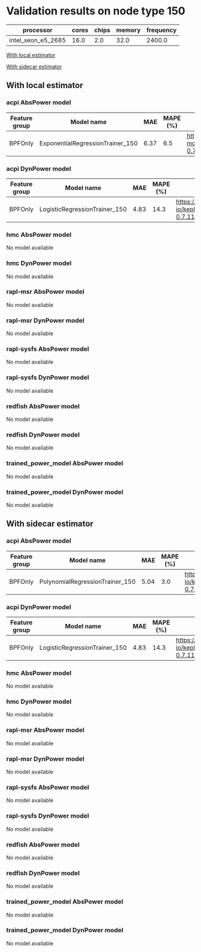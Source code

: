 # Validation results on node type 150

| processor | cores | chips | memory | frequency |
| --- | --- | --- | --- | --- |
| intel_xeon_e5_2665 | 16.0 | 2.0 | 32.0 | 2400.0 |

[With local estimator](#with-local-estimator)

[With sidecar estimator](#with-sidecar-estimator)

## With local estimator

### acpi AbsPower model

| Feature group | Model name | MAE | MAPE (%) | URL |
| --- | --- | --- | --- | --- |
| BPFOnly | ExponentialRegressionTrainer_150 | 6.37 | 6.5 | https://raw.githubusercontent.com/sustainable-computing-io/kepler-model-db/main/models/v0.7/specpower-0.7.11/acpi/AbsPower/BPFOnly/ExponentialRegressionTrainer_150.json |
### acpi DynPower model

| Feature group | Model name | MAE | MAPE (%) | URL |
| --- | --- | --- | --- | --- |
| BPFOnly | LogisticRegressionTrainer_150 | 4.83 | 14.3 | https://raw.githubusercontent.com/sustainable-computing-io/kepler-model-db/main/models/v0.7/specpower-0.7.11/acpi/DynPower/BPFOnly/LogisticRegressionTrainer_150.json |
### hmc AbsPower model

No model available

### hmc DynPower model

No model available

### rapl-msr AbsPower model

No model available

### rapl-msr DynPower model

No model available

### rapl-sysfs AbsPower model

No model available

### rapl-sysfs DynPower model

No model available

### redfish AbsPower model

No model available

### redfish DynPower model

No model available

### trained_power_model AbsPower model

No model available

### trained_power_model DynPower model

No model available

## With sidecar estimator

### acpi AbsPower model

| Feature group | Model name | MAE | MAPE (%) | URL |
| --- | --- | --- | --- | --- |
| BPFOnly | PolynomialRegressionTrainer_150 | 5.04 | 3.0 | https://raw.githubusercontent.com/sustainable-computing-io/kepler-model-db/main/models/v0.7/specpower-0.7.11/acpi/AbsPower/BPFOnly/PolynomialRegressionTrainer_150.zip |
### acpi DynPower model

| Feature group | Model name | MAE | MAPE (%) | URL |
| --- | --- | --- | --- | --- |
| BPFOnly | LogisticRegressionTrainer_150 | 4.83 | 14.3 | https://raw.githubusercontent.com/sustainable-computing-io/kepler-model-db/main/models/v0.7/specpower-0.7.11/acpi/DynPower/BPFOnly/LogisticRegressionTrainer_150.zip |
### hmc AbsPower model

No model available

### hmc DynPower model

No model available

### rapl-msr AbsPower model

No model available

### rapl-msr DynPower model

No model available

### rapl-sysfs AbsPower model

No model available

### rapl-sysfs DynPower model

No model available

### redfish AbsPower model

No model available

### redfish DynPower model

No model available

### trained_power_model AbsPower model

No model available

### trained_power_model DynPower model

No model available

